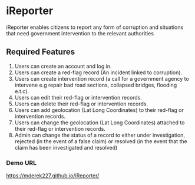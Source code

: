 # iReporter
iReporter enables citizens to report any form of corruption and situations that need government intervention to the relevant authorities

## Required Features
1. Users can create an account and log in.
2. Users can create a red-flag record (An incident linked to corruption).
3. Users can create intervention record (a call for a government agency to intervene e.g
repair bad road sections, collapsed bridges, flooding e.t.c).
4. Users can edit their red-flag or intervention records.
5. Users can delete their red-flag or intervention records.
6. Users can add geolocation (Lat Long Coordinates) to their red-flag or intervention
records.
7. Users can change the geolocation (Lat Long Coordinates) attached to their red-flag or
intervention records.
8. Admin can change the status of a record to either under investigation, rejected (in the
event of a false claim) or resolved (in the event that the claim has been investigated and
resolved)

### Demo URL
https://mderek227.github.io/iReporter/

